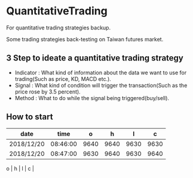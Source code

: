 # QuantitativeTrading

For quantitative trading strategies backup.

Some trading strategies back-testing on Taiwan futures market. 

## 3 Step to ideate a quantitative trading strategy
- Indicator : What kind of information about the data we want to use for trading(Such as price, KD, MACD etc.).
- Signal : What kind of condition will trigger the transaction(Such as the price rose by 3.5 percent).
- Method : What to do while the signal being triggered(buy/sell).


## How to start

| date | time | o | h | l | c | 
| --- | --- | --- | --- | --- | --- |
| 2018/12/20 | 08:46:00 | 9640 | 9640 | 9630 | 9630 |
| 2018/12/20 | 08:47:00 | 9630 | 9640 | 9630 | 9640 |



 o | h | l | c |
